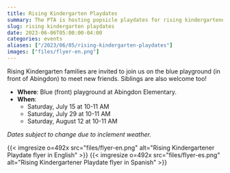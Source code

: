 ```yaml
--- 
title: Rising Kindergarten Playdates
summary: The PTA is hosting popsicle playdates for rising kindergarteners this summer.
slug: rising kindergarten playdates
date: 2023-06-06T05:00:00-04:00
categories: events
aliases: ["/2023/06/05/rising-kindergarten-playdates"]
images: ["files/flyer-en.png"]
---
```


Rising Kindergarten families are invited to join us on the blue playground (in front of Abingdon) to meet new friends. Siblings are also welcome too!

- **Where**: Blue (front) playground at Abingdon Elementary.
- **When**:
    - Saturday, July 15 at 10-11 AM
    - Saturday, July 29 at 10-11 AM
    - Saturday, August 12 at 10-11 AM

*Dates subject to change due to inclement weather.*

{{< imgresize o=492x src="files/flyer-en.png" alt="Rising Kindergartener Playdate flyer in English" >}}
{{< imgresize o=492x src="files/flyer-es.png" alt="Rising Kindergartener Playdate flyer in Spanish" >}}
